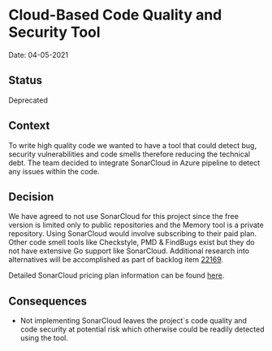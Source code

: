 # Cloud-Based Code Quality and Security Tool

Date: 04-05-2021

## Status

Deprecated

## Context

To write high quality code we wanted to have a tool that could detect bug, security vulnerabilities and code smells therefore reducing the technical debt.
The team decided to integrate SonarCloud in Azure pipeline to detect any issues within the code.

## Decision

We have agreed to not use SonarCloud for this project since the free version is limited only to public repositories and the Memory tool is a private repository.
Using SonarCloud would involve subscribing to their paid plan.
Other code smell tools like Checkstyle, PMD & FindBugs exist but they do not have extensive Go support like SonarCloud.
Additional research into alternatives will be accomplished as part of backlog item [22169](https://dev.azure.com/dwrdev/Memory/_backlogs/backlog/Memory%20Team/Backlog%20items/?workitem=22169).

Detailed SonarCloud pricing plan information can be found [here](https://sonarcloud.io/pricing).

## Consequences

- Not implementing SonarCloud leaves the project`s code quality and code security at potential risk which otherwise could be readily detected using the tool.
